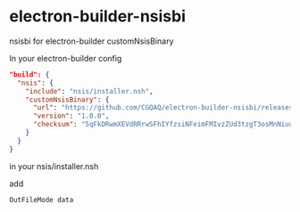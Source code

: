# electron-builder-nsisbi
nsisbi for electron-builder customNsisBinary


In your electron-builder config

```json
"build": {
  "nsis": {
    "include": "nsis/installer.nsh",
    "customNsisBinary": {
      "url": "https://github.com/CGQAQ/electron-builder-nsisbi/releases/download/nsis-1.0.0/nsis-1.0.0.7z",
      "version": "1.0.0",
      "checksum": "5qFkDRwmXEVdRRrwSFhIYfzsiNFeimFMIvzZUd3tzgT3osMnNiuuXhvLT7vPkLKvFFoOC81TbOoNlVjfBJoQYw=="
    }
  }
}
```

in your nsis/installer.nsh

add
```nsis
OutFileMode data
```
